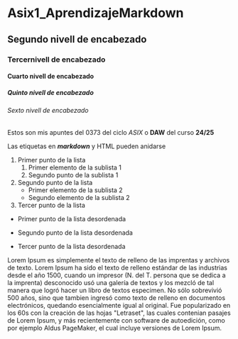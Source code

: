 # Asix1_AprendizajeMarkdown
## Segundo nivell de encabezado
### Tercernivell de encabezado
#### Cuarto nivell de encabezado
##### Quinto nivell de encabezado
###### Sexto nivell de encabezado



Estos son mis apuntes del 0373 del ciclo _ASIX_ o **DAW** del curso __24/25__

Las etiquetas en **_markdown_** y HTML pueden anidarse


1. Primer punto de la lista
    1. Primer elemento de la sublista 1
    2. Segundo punto de la sublista 1
2. Segundo punto de la lista
    * Primer elemento de la sublista 2
    * Segundo elemento de la sublista 2
3. Tercer punto de la lista


* Primer punto de la lista desordenada
- Segundo punto de la lista desordenada
+ Tercer punto de la lista desordenada

Lorem Ipsum es simplemente el texto de relleno de las imprentas y archivos de texto. Lorem Ipsum ha sido el texto de relleno estándar de las industrias desde el año 1500, cuando un impresor (N. del T. persona que se dedica a la imprenta) desconocido usó una galería de textos y los mezcló de tal manera que logró hacer un libro de textos especimen. No sólo sobrevivió 500 años, sino que tambien ingresó como texto de relleno en documentos electrónicos, quedando esencialmente igual al original. Fue popularizado en los 60s con la creación de las hojas "Letraset", las cuales contenian pasajes de Lorem Ipsum, y más recientemente con software de autoedición, como por ejemplo Aldus PageMaker, el cual incluye versiones de Lorem Ipsum.
